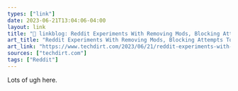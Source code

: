 ```yaml
---
types: ["link"]
date: 2023-06-21T13:04:06-04:00
layout: link
title: "🔗 linkblog: Reddit Experiments With Removing Mods, Blocking Attempts To Switch Subs To NSFW | Techdirt'"
art_title: "Reddit Experiments With Removing Mods, Blocking Attempts To Switch Subs To NSFW | Techdirt"
art_link: "https://www.techdirt.com/2023/06/21/reddit-experiments-with-removing-mods-blocking-attempts-to-switch-subs-to-nsfw/"
sources: ["techdirt.com"]
tags: ["Reddit"]
---
```

Lots of ugh here.  
 
